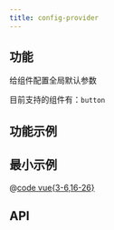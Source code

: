 ```yaml
---
title: config-provider
---
```


## 功能

给组件配置全局默认参数

目前支持的组件有：`button`


## 功能示例

<Example />

## 最小示例

@[code vue{3-6,16-26}](@/components/config-provider/docs/simple.vue)

## API

<Usage />

<script setup>
import Example from "@/components/config-provider/docs/example.vue";
import Usage from "@/components/config-provider/docs/usage.vue";
</script>
